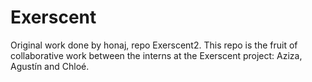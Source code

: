 # Exerscent
Original work done by honaj, repo Exerscent2.
This repo is the fruit of collaborative work between the interns at the Exerscent project: Aziza, Agustín and Chloé.
